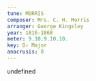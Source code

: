 ```yaml
---
tune: MORRIS
composer: Mrs. C. H. Morris
arranger: George Kingsley
year: 1816-1868
meter: 9.10.9.10.10.
key: D♭ Major
anacrusis: 0
---
```

undefined